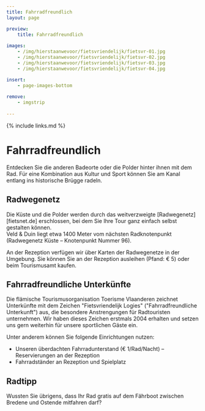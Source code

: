 ```yaml
---
title: Fahrradfreundlich
layout: page

preview:
    title: Fahrradfreundlich
    
images:
    - /img/hierstaanwevoor/fietsvriendelijk/fietsvr-01.jpg
    - /img/hierstaanwevoor/fietsvriendelijk/fietsvr-02.jpg
    - /img/hierstaanwevoor/fietsvriendelijk/fietsvr-03.jpg
    - /img/hierstaanwevoor/fietsvriendelijk/fietsvr-04.jpg

insert:
    - page-images-bottom
    
remove:
    - imgstrip
    
---
```



{% include links.md %}

# Fahrradfreundlich
Entdecken Sie die anderen Badeorte oder die Polder hinter ihnen mit dem Rad. Für eine Kombination aus Kultur und Sport können Sie am Kanal entlang ins historische Brügge radeln.


## Radwegenetz
Die Küste und die Polder werden durch das weitverzweigte [Radwegenetz][fietsnet.de] erschlossen, bei dem Sie Ihre Tour ganz einfach selbst gestalten können.<br>
Veld & Duin liegt etwa 1400 Meter vom nächsten Radknotenpunkt (Radwegenetz Küste – Knotenpunkt Nummer 96).

An der Rezeption verfügen wir über Karten der Radwegenetze in der Umgebung. Sie können Sie an der Rezeption ausleihen (Pfand: € 5) oder beim Tourismusamt kaufen.


## Fahrradfreundliche Unterkünfte
Die flämische Tourismusorganisation Toerisme Vlaanderen zeichnet Unterkünfte mit dem Zeichen "Fietsvriendelijk Logies" ("Fahrradfreundliche Unterkunft") aus, die besondere Anstrengungen für Radtouristen unternehmen.
Wir haben dieses Zeichen erstmals 2004 erhalten und setzen uns gern weiterhin für unsere sportlichen Gäste ein.

Unter anderem können Sie folgende Einrichtungen nutzen:


- Unseren überdachten Fahrradunterstand (€ 1/Rad/Nacht) – Reservierungen an der Rezeption
- Fahrradständer an Rezeption und Spielplatz


## Radtipp
Wussten Sie übrigens, dass Ihr Rad gratis auf dem Fährboot zwischen Bredene und Ostende mitfahren darf?



